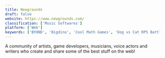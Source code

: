 ```yaml
---
title: Newgrounds
draft: false 
website: https://www.newgrounds.com/
classification: ['Music Softwares']
platform: ['Web']
keywords: ['BYOND', 'Bigdino', 'Cool Math Games', 'Dog vs Cat RPS Battle', 'FreeOnlineGames', 'Friv', 'Nakama', 'OverGames', 'Play iDev Games', 'Rock Paper Scissors', 'Shockwave', 'Snesfun', 'VR Games', 'deployd']
---
```

A community of artists, game developers, musicians, voice actors and writers who create and share some of the best stuff on the web!